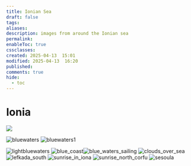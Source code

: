 ```yaml
---
title: Ionian Sea
draft: false
tags: 
aliases: 
description: images from around the Ionian sea
permalink: 
enableToc: true
cssclasses: 
created: 2025-04-13  15:01
modified: 2025-04-13  16:20
published: 
comments: true
hide:
  - toc
---
```

# Ionia

![](attachments/lightblue_birds.jpg)

![bluewaters](attachments/bluewaters.jpg)
![bluewaters1](attachments/bluewaters1.jpg)

![lightbluewaters](attachments/lightbluewaters.jpg) 
![blue_coast](attachments/blue_coast.jpg)![blue_waters_sailing](attachments/blue_waters_sailing.jpg)
![clouds_over_sea](attachments/clouds_over_sea.jpg)
![lefkada_south](attachments/lefkada_south.jpg)
![sunrise_in_iona](attachments/sunrise_in_iona.jpg)
![sunrise_north_corfu](attachments/sunrise_north_corfu.jpg)
![sesoula](attachments/sesoula.jpg)
